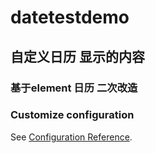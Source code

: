 # datetestdemo

## 自定义日历 显示的内容

### 基于element 日历 二次改造 

### Customize configuration
See [Configuration Reference](https://cli.vuejs.org/config/).
